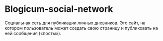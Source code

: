 # Blogicum-social-network
Cоциальная сеть для публикации личных дневников. Это сайт, на котором пользователь может создать свою страницу и публиковать на ней сообщения («посты»). 
